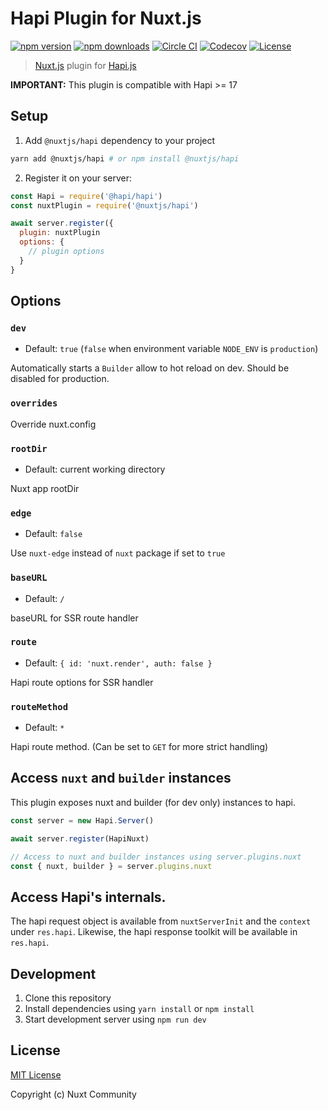 # Hapi Plugin for Nuxt.js

[![npm version][npm-version-src]][npm-version-href]
[![npm downloads][npm-downloads-src]][npm-downloads-href]
[![Circle CI][circle-ci-src]][circle-ci-href]
[![Codecov][codecov-src]][codecov-href]
[![License][license-src]][license-href]

> [Nuxt.js](https://nuxtjs.org) plugin for [Hapi.js](https://hapijs.com/)

**IMPORTANT:** This plugin is compatible with Hapi >= 17

## Setup

1. Add `@nuxtjs/hapi` dependency to your project

```bash
yarn add @nuxtjs/hapi # or npm install @nuxtjs/hapi
```

2. Register it on your server:

```js
const Hapi = require('@hapi/hapi')
const nuxtPlugin = require('@nuxtjs/hapi')

await server.register({
  plugin: nuxtPlugin
  options: {
    // plugin options
  }
}
```

## Options

### `dev`

- Default: `true` (`false` when environment variable `NODE_ENV` is `production`)

Automatically starts a `Builder` allow to hot reload on dev. Should be disabled for production.

### `overrides`

Override nuxt.config

### `rootDir`

- Default: current working directory

Nuxt app rootDir

### `edge`

- Default: `false`

Use `nuxt-edge` instead of `nuxt` package if set to `true`

### `baseURL`

- Default: `/`

baseURL for SSR route handler

### `route`

- Default: `{ id: 'nuxt.render', auth: false }`

Hapi route options for SSR handler

### `routeMethod`

- Default: `*`

Hapi route method. (Can be set to `GET` for more strict handling)

## Access `nuxt` and `builder` instances

This plugin exposes nuxt and builder (for dev only) instances to hapi.

```js
const server = new Hapi.Server()

await server.register(HapiNuxt)

// Access to nuxt and builder instances using server.plugins.nuxt
const { nuxt, builder } = server.plugins.nuxt
```

## Access Hapi's internals.

The hapi request object is available from `nuxtServerInit` and the `context` under `res.hapi`. Likewise, the hapi response toolkit will be available in `res.hapi`.

## Development

1. Clone this repository
2. Install dependencies using `yarn install` or `npm install`
3. Start development server using `npm run dev`

## License

[MIT License](./LICENSE)

Copyright (c) Nuxt Community

<!-- Badges -->
[npm-version-src]: https://img.shields.io/npm/v/@nuxtjs/hapi/latest.svg?style=flat-square
[npm-version-href]: https://npmjs.com/package/@nuxtjs/hapi

[npm-downloads-src]: https://img.shields.io/npm/dt/@nuxtjs/hapi.svg?style=flat-square
[npm-downloads-href]: https://npmjs.com/package/@nuxtjs/hapi

[circle-ci-src]: https://img.shields.io/circleci/project/github/nuxt-community/hapi-nuxt.svg?style=flat-square
[circle-ci-href]: https://circleci.com/gh/nuxt-community/hapi-nuxt

[codecov-src]: https://img.shields.io/codecov/c/github/nuxt-community/hapi-nuxt.svg?style=flat-square
[codecov-href]: https://codecov.io/gh/nuxt-community/hapi-nuxt

[license-src]: https://img.shields.io/npm/l/@nuxtjs/hapi.svg?style=flat-square
[license-href]: https://npmjs.com/package/@nuxtjs/hapi
